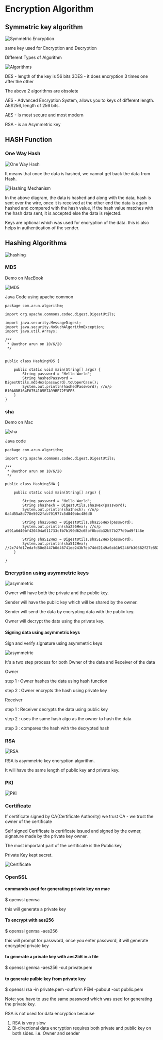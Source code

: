 # Encryption Algorithm


## Symmetric key algorithm

![Symmetric Encryption](https://github.com/arun786/SSL_TLS/blob/main/src/main/resources/Screen%20Shot%202020-10-06%20at%205.19.52%20AM.png)


same key used for Encryption and Decryption

Different Types of Algorithm

![Algorithms](https://github.com/arun786/SSL_TLS/blob/main/src/main/resources/Screen%20Shot%202020-10-06%20at%205.34.47%20AM.png)


DES - length of the key is 56 bits
3DES - it does encryption 3 times one after the other

The above 2 algorithms are obsolete
 

AES - Advanced Encryption System, allows you to keys of different length. AES256, length of 256 bits.

AES - Is most secure and most modern

RSA - is an Asymmetric key

## HASH Function

### One Way Hash

![One Way Hash](https://github.com/arun786/SSL_TLS/blob/main/src/main/resources/Screen%20Shot%202020-10-06%20at%205.58.43%20AM.png)

It means that once the data is hashed, we cannot get back the data from Hash.

![Hashing Mechanism](https://github.com/arun786/SSL_TLS/blob/main/src/main/resources/Screen%20Shot%202020-10-06%20at%205.56.54%20AM.png)

In the above diagram, the data is hashed and along with the data, hash is sent over the wire, once it is received at the other end
the data is again hashed and compared with the hash value, if the hash value matches with the hash data sent, it is accepted
else the data is rejected.

Keys are optional which was used for encryption of the data. this is also helps in authentication of the sender.

## Hashing Algorithms

![hashing](https://github.com/arun786/SSL_TLS/blob/main/src/main/resources/Screen%20Shot%202020-10-06%20at%207.00.27%20AM.png)

### MD5


Demo on MacBook

![MD5](https://github.com/arun786/SSL_TLS/blob/main/src/main/resources/Screen%20Shot%202020-10-06%20at%206.19.51%20AM.png)


Java Code using apache common

    package com.arun.algorithm;
    
    import org.apache.commons.codec.digest.DigestUtils;
    
    import java.security.MessageDigest;
    import java.security.NoSuchAlgorithmException;
    import java.util.Arrays;
    
    /**
     * @author arun on 10/6/20
     */
    
    
    public class HashingMD5 {
    
        public static void main(String[] args) {
            String password = "Hello World";
            String hashedPassword = DigestUtils.md5Hex(password).toUpperCase();
            System.out.println(hashedPassword); //o/p B10A8DB164E0754105B7A99BE72E3FE5
        }
    }


### sha

Demo on Mac

![sha](https://github.com/arun786/SSL_TLS/blob/main/src/main/resources/Screen%20Shot%202020-10-06%20at%206.44.40%20AM.png)

Java code

    package com.arun.algorithm;
    
    import org.apache.commons.codec.digest.DigestUtils;
    
    /**
     * @author arun on 10/6/20
     */
    
    public class HashingSHA {
    
        public static void main(String[] args) {
    
            String password = "Hello World";
            String sha1hexh = DigestUtils.sha1Hex(password);
            System.out.println(sha1hexh); //o/p 0a4d55a8d778e5022fab701977c5d840bbc486d0
    
            String sha256Hex = DigestUtils.sha256Hex(password);
            System.out.println(sha256Hex); //o/p a591a6d40bf420404a011733cfb7b190d62c65bf0bcda32b57b277d9ad9f146e
    
            String sha512Hex = DigestUtils.sha512Hex(password);
            System.out.println(sha512Hex); //2c74fd17edafd80e8447b0d46741ee243b7eb74dd2149a0ab1b9246fb30382f27e853d8585719e0e67cbda0daa8f51671064615d645ae27acb15bfb1447f459b
        }
    
    }


### Encryption using asymmetric keys

![asymmetric](https://github.com/arun786/SSL_TLS/blob/main/src/main/resources/Screen%20Shot%202020-10-06%20at%207.20.19%20AM.png)

Owner will have both the private and the public key.

Sender will have the public key which will be shared by the owner.

Sender will send the data by encrypting data with the public key. 

Owner will decrypt the data using the private key.

#### Signing data using asymmetric keys

Sign and verify signature using asymmetric keys

![asymmetric](https://github.com/arun786/SSL_TLS/blob/main/src/main/resources/Screen%20Shot%202020-10-06%20at%203.49.54%20PM.png)

It's a two step process for both Owner of the data and Receiver of the data

Owner 

step 1 : Owner hashes the data using hash function

step 2 : Owner encrypts the hash using private key

Receiver

step 1 : Receiver decrypts the data using public key

step 2 : uses the same hash algo as the owner to hash the data

step 3 : compares the hash with the decrypted hash




### RSA

![RSA](https://github.com/arun786/SSL_TLS/blob/main/src/main/resources/Screen%20Shot%202020-10-06%20at%2011.27.23%20PM.png)

RSA is asymmetric key encryption algorithm.

It will have the same length of public key and private key.

### PKI

![PKI](https://github.com/arun786/SSL_TLS/blob/main/src/main/resources/Screen%20Shot%202020-10-06%20at%2011.40.35%20PM.png)

### Certificate

If certificate signed by CA(Certificate Authority) we trust CA - we trust the owner of the certificate

Self signed Certificate is certificate issued and signed by the owner, signature made by the private key owner.

The most important part of the certificate is the Public key

Private Key kept secret.

![Certificate](https://github.com/arun786/SSL_TLS/blob/main/src/main/resources/Screen%20Shot%202020-10-06%20at%2011.54.04%20PM.png)


### OpenSSL

#### commands used for generating private key on mac

$ openssl genrsa

this will generate a private key
 
#### To encrypt with aes256
 
$ openssl genrsa -aes256
 
 this will prompt for password, once you enter password, it will generate encrypted private key
 
#### to generate a private key with aes256 in a file

$ openssl genrsa -aes256 -out private.pem

#### to generate pulbic key from private key

$ openssl rsa -in private.pem -outform PEM -pubout -out public.pem

Note: you have to use the same password which was used for generating the private key.
 
 
RSA is not used for data encryption because

1. RSA is very slow
2. Bi-directional data encryption requires both private and public key on 
both sides. i.e. Owner and sender
